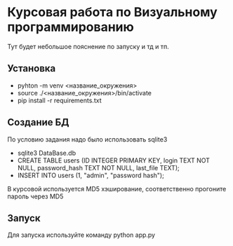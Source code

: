 # Курсовая работа по Визуальному программированию
Тут будет небольшое пояснение по запуску и тд и тп.

## Установка 
- pyhton -m venv <название_окружения>
- source ./<название_окружения>/bin/activate
- pip install -r requirements.txt

## Создание БД
По условию задания надо было использовать sqlite3
- sqlite3 DataBase.db
- CREATE TABLE users (ID INTEGER PRIMARY KEY, login TEXT NOT NULL, password_hash TEXT NOT NULL, last_file TEXT);
- INSERT INTO users (1, "admin", "password hash");

В курсовой используется MD5 хэширование, соответственно прогоните пароль через MD5

## Запуск
Для запуска используйте команду python app.py
